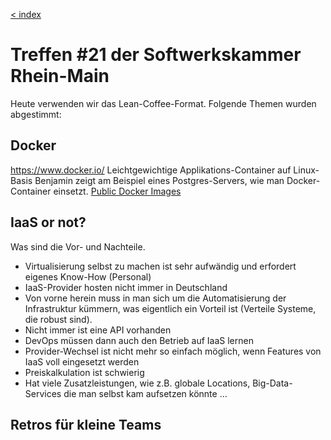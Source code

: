 [< index](/wiki/rheinmain/index)

Treffen #21 der Softwerkskammer Rhein-Main
=====================================

Heute verwenden wir das Lean-Coffee-Format.
Folgende Themen wurden abgestimmt:

Docker
----------
https://www.docker.io/
Leichtgewichtige Applikations-Container auf Linux-Basis
Benjamin zeigt am Beispiel eines Postgres-Servers, wie man Docker-Container einsetzt.
[Public Docker Images](https://github.com/dotcloud/docker/wiki/Public-docker-images)

IaaS or not?
---------------
Was sind die Vor- und Nachteile.

- Virtualisierung selbst zu machen ist sehr aufwändig und erfordert eigenes Know-How (Personal)
- IaaS-Provider hosten nicht immer in Deutschland
- Von vorne herein muss in man sich um die Automatisierung der Infrastruktur kümmern, was eigentlich ein Vorteil ist (Verteile Systeme, die robust sind).
- Nicht immer ist eine API vorhanden
- DevOps müssen dann auch den Betrieb auf IaaS lernen
- Provider-Wechsel ist nicht mehr so einfach möglich, wenn Features von IaaS voll eingesetzt werden 
- Preiskalkulation ist schwierig
- Hat viele Zusatzleistungen, wie z.B. globale Locations, Big-Data-Services die man selbst kam aufsetzen könnte …

Retros für kleine Teams
--------------------------------